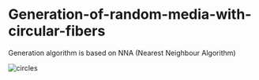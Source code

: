 # Generation-of-random-media-with-circular-fibers
Generation algorithm is based on NNA (Nearest Neighbour Algorithm)

![circles](https://user-images.githubusercontent.com/43245724/109523771-01534800-7ab0-11eb-8e51-21f906b45c1f.jpg)
